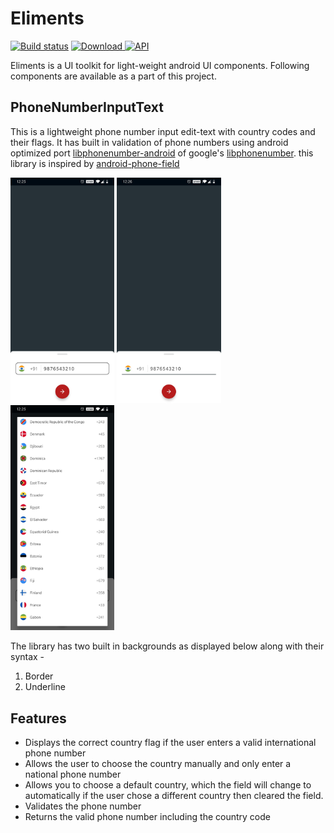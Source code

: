 # Eliments

[![Build status](https://build.appcenter.ms/v0.1/apps/15388753-e05a-4df8-8ff7-83d4a1f845e1/branches/master/badge)](https://appcenter.ms)
[ ![Download](https://api.bintray.com/packages/javed-hussain/maven/phonenumberinput/images/download.svg?version=0.0.1-beta01) ](https://bintray.com/javed-hussain/maven/phonenumberinput/0.0.1-beta01/link)
[![API](https://img.shields.io/badge/API-16%2B-orange.svg?style=flat)](https://android-arsenal.com/api?level=16)

Eliments is a UI toolkit for light-weight android UI components. Following components are available as a part of this project.

## PhoneNumberInputText
This is a lightweight phone number input edit-text with country codes and their flags. It has built in validation of phone numbers using android optimized port [libphonenumber-android](https://github.com/MichaelRocks/libphonenumber-android) of google's [libphonenumber](https://github.com/google/libphonenumber). this library is inspired by [android-phone-field](https://github.com/lamudi-gmbh/android-phone-field)  

<p float="left">
<img alt="Border Input Background" src = "https://github.com/javed-dev/Eliments/blob/master/border_input_background.jpg?raw=true" width="33%"/>
<img alt="Underline Input Background" src = "https://github.com/javed-dev/Eliments/blob/master/underline_input_background.jpg?raw=true" width="33%"/>
<img alt="Country Code List" src = "https://github.com/javed-dev/Eliments/blob/master/country_code_list.jpg?raw=true" width="33%"/>
</p>

The library has two built in backgrounds as displayed below along with their syntax - 
1. Border
2. Underline

## Features

- Displays the correct country flag if the user enters a valid international phone number
- Allows the user to choose the country manually and only enter a national phone number
- Allows you to choose a default country, which the field will change to automatically if the user chose a different country then cleared the field.
- Validates the phone number
- Returns the valid phone number including the country code


